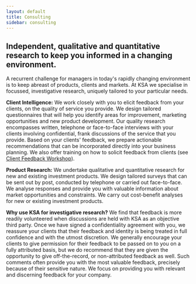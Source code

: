 ```yaml
---
layout: default
title: Consulting
sidebar: consulting
---
```


## Independent, qualitative and quantitative research to keep you informed in a changing environment.

A recurrent challenge for managers in today's rapidly changing environment is
to keep abreast of products, clients and markets. At KSA we specialise in
focussed, investigative research, uniquely tailored to your particular needs.

**Client Intelligence:** We work closely with you to elicit feedback from your
clients, on the quality of service you provide. We design tailored
questionnaires that will help you identify areas for improvement, marketing
opportunities and new product development. Our quality research encompasses
written, telephone or face-to-face interviews with your clients involving
confidential, frank discussions of the service that you provide. Based on your
clients' feedback, we prepare actionable recommendations that can be
incorporated directly into your business planning. We also offer training on
how to solicit feedback from clients (see [Client Feedback
Workshop](/training-material/client-feedback-workshop/)).

**Product Research:** We undertake qualitative and quantitative research for
new and existing investment products. We design tailored surveys that can be
sent out by post, conducted by telephone or carried out face-to-face. We
analyse responses and provide you with valuable information about market
opportunities and constraints. We carry out cost-benefit analyses for new or
existing investment products.

**Why use KSA for investigative research?** We find that feedback is more
readily volunteered when discussions are held with KSA as an objective third
party. Once we have signed a confidentiality agreement with you, we reassure
your clients that their feedback and identity is being treated in full
confidence and with the utmost discretion. We generally encourage your clients
to give permission for their feedback to be passed on to you on a fully
attributed basis, but we do recommend that they are given the opportunity to
give off-the-record, or non-attributed feedback as well. Such comments often
provide you with the most valuable feedback, precisely because of their
sensitive nature. We focus on providing you with relevant and discerning
feedback for your company.
